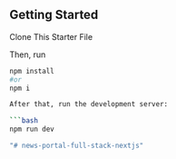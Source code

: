 ## Getting Started

Clone This Starter File

Then, run 
```bash
npm install
#or
npm i

After that, run the development server:

```bash
npm run dev

"# news-portal-full-stack-nextjs" 
